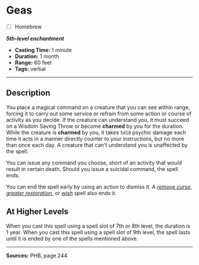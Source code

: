 # Geas
- [ ] Homebrew

***5th-level enchantment***
- **Casting Time:** 1 minute
- **Duration:** 1 month
- **Range:** 60 feet
- **Tags:** verbal

---

## Description
You place a magical command on a creature that you can see within range, forcing it to carry out some service or refrain from some action or course of activity as you decide.
If the creature can understand you, it must succeed on a Wisdom Saving Throw or become **charmed** by you for the duration.
While the creature is **charmed** by you, it takes `5d10` psychic damage each time it acts in a manner directly counter to your instructions, but no more than once each day.
A creature that can't understand you is unaffected by the spell.

You can issue any command you choose, short of an activity that would result in certain death.
Should you issue a suicidal command, the spell ends.

You can end the spell early by using an action to dismiss it.
A [*remove curse*](./remove-curse), [*greater restoration*](./greater-restoration), or [*wish*](./wish) spell also ends it.

## At Higher Levels
When you cast this spell using a spell slot of 7th or 8th level, the duration is 1 year.
When you cast this spell using a spell slot of 9th level, the spell lasts until it is ended by one of the spells mentioned above.

---

**Sources:** PHB, page 244
